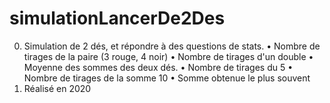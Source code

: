 # simulationLancerDe2Des
0. Simulation de 2 dés, et répondre à des questions de stats. 
• Nombre de tirages de la paire (3 rouge, 4 noir) 
• Nombre de tirages d'un double • Moyenne des sommes des deux dés. 
• Nombre de tirages du 5 
• Nombre de tirages de la somme 10 
• Somme obtenue le plus souvent
1. Réalisé en 2020
